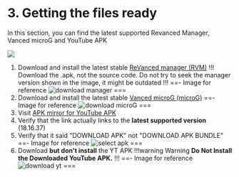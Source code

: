 # 3. Getting the files ready

In this section, you can find the latest supported Revanced Manager, Vanced microG and YouTube APK

![](https://github.com/SodaWithoutSparkles/revanced-troubleshooting-guide/blob/main/step-by-step/03.jpg?raw=true)

1. Download and install the latest stable [ReVanced manager (RVM)](https://github.com/ReVanced/ReVanced-manager/releases/latest)
!!!
Download the .apk, not the source code. Do not try to seek the manager version shown in the image, it might be outdated
!!!
==- Image for reference
![download manager](https://github.com/SodaWithoutSparkles/ReVanced-troubleshooting-guide/blob/main/screenshots/000-download_manager.jpg?raw=true)
===
2. Download and install the latest stable [Vanced microG (microG)](https://github.com/TeamVanced/VancedMicroG/releases/tag/v0.2.24.220220-220220001)
==- Image for reference
![download microG](https://github.com/SodaWithoutSparkles/ReVanced-troubleshooting-guide/blob/main/screenshots/010-download_microg.jpg?raw=true)
===
3. Visit [APK mirror for YouTube APK](https://www.apkmirror.com/apk/google-inc/youtube/youtube-18-16-37-release/youtube-18-16-37-2-android-apk-download/)
4. Verify that the link actually links to the **latest supported version** (18.16.37)
5. Verify that it said "DOWNLOAD APK" not "DOWNLOAD APK BUNDLE"
==- Image for reference
![select apk](https://github.com/SodaWithoutSparkles/ReVanced-troubleshooting-guide/blob/main/screenshots/021-verify-apk-not-bundle.jpg?raw=true)
===
6. Download **but don't install** the YT APK
!!!warning Warning
**Do Not Install the Downloaded YouTube APK.**
!!!
==- Image for reference
![download yt](https://github.com/SodaWithoutSparkles/ReVanced-troubleshooting-guide/blob/main/screenshots/030-download_YT_apk.jpg?raw=true)
===
